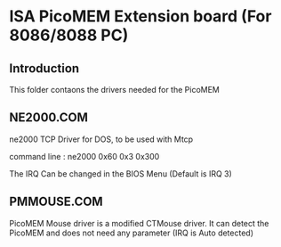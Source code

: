 # ISA PicoMEM Extension board (For 8086/8088 PC)

## Introduction
This folder contaons the drivers needed for the PicoMEM

## NE2000.COM

ne2000 TCP Driver for DOS, to be used with Mtcp

command line : ne2000 0x60 0x3 0x300

The IRQ Can be changed in the BIOS Menu (Default is IRQ 3)

## PMMOUSE.COM

PicoMEM Mouse driver is a modified CTMouse driver.
It can detect the PicoMEM and does not need any parameter (IRQ is Auto detected)


